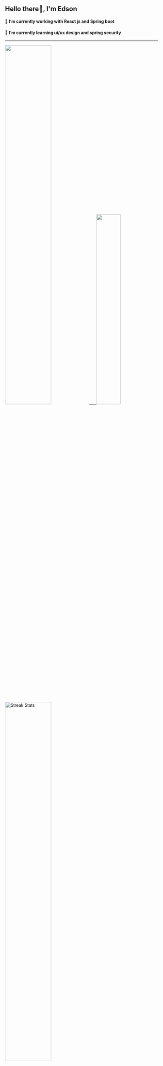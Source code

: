 
## Hello there👋, I'm Edson 

#### 🔭 I’m currently working with React js and Spring boot 
#### 🌱 I’m currently learning ui/ux design and spring security
---
    
  

 <p align="left">
  <a href="https://github.com/EdsonNhancale">
  <img width=55% src="https://github-readme-stats.vercel.app/api?username=EdsonNhancale&show_icons=true&theme=dracula&include_all_commits=true&count_private=true"/>&nbsp;&nbsp;&nbsp;&nbsp;&nbsp;
  <img  width=40% src="https://github-readme-stats.vercel.app/api/top-langs/?username=EdsonNhancale&layout=compact&langs_count=7&theme=dracula"/>
</p>

  <p align="left">
    <a href="https://github.com/EdsonNhancale"><img width=55% alt="Streak Stats" src="https://github-readme-streak-stats.herokuapp.com/?user=EdsonNhancale&theme=dracula"/></a>
   </p>

 
 <!--START_SECTION:waka-->

```txt
From: 16 November 2022 - To: 19 July 2023

Total Time: 473 hrs 13 mins

JavaScript        370 hrs 48 mins ███████████████████▓░░░░░   78.36 %
TypeScript        38 hrs 20 mins  ██░░░░░░░░░░░░░░░░░░░░░░░   08.10 %
Dart              14 hrs 6 mins   ▓░░░░░░░░░░░░░░░░░░░░░░░░   02.98 %
JSON              10 hrs 3 mins   ▓░░░░░░░░░░░░░░░░░░░░░░░░   02.12 %
Other             9 hrs 27 mins   ▓░░░░░░░░░░░░░░░░░░░░░░░░   02.00 %
```

<!--END_SECTION:waka-->

<div> 
  <a href="www.linkedin.com/in/edson-nhancale-7849781a6" target="_blank"><img src="https://img.shields.io/badge/-LinkedIn-%230077B5?style=for-the-badge&logo=linkedin&logoColor=white" target="_blank"></a> 

</div>


